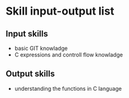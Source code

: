 # Skill input-output list

## Input skills
- basic GIT knowladge
- C expressions and controll flow knowladge

## Output skills
- understanding the functions in C language
